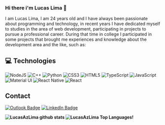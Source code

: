### Hi there i'm Lucas Lima 👋

I am Lucas Lima, I am 24 years old and I have always been passionate about programming and technology, in recent years I have dedicated myself to studies in the area of web development, participating in projects to pursue a professional career.
During that time in college I participated in some projects that brought me experiences and knowledge about the development area and the like, such as:

## 💻 Technologies
<div markdown="1" align="left" style="width:50%,padding:0% 15%"  >
<img alt="NodeJS" src="https://img.shields.io/badge/node.js%20-%2343853D.svg?&style=for-the-badge&logo=node.js&logoColor=white"/>
<img alt="C++" src="https://img.shields.io/badge/c++%20-%2300599C.svg?&style=for-the-badge&logo=c%2B%2B&ogoColor=white"/>
<img alt="Python" src="https://img.shields.io/badge/python%20-%2314354C.svg?&style=for-the-badge&logo=python&logoColor=white"/>
<img alt="CSS3" src="https://img.shields.io/badge/css3%20-%231572B6.svg?&style=for-the-badge&logo=css3&logoColor=white"/>
<img alt="HTML5" src="https://img.shields.io/badge/html5%20-%23E34F26.svg?&style=for-the-badge&logo=html5&logoColor=white"/>
<img alt="TypeScript" src="https://img.shields.io/badge/typescript%20-%23007ACC.svg?&style=for-the-badge&logo=typescript&logoColor=white"/>
<img alt="JavaScript" src="https://img.shields.io/badge/javascript%20-%23323330.svg?&style=for-the-badge&logo=javascript&logoColor=%23F7DF1E"/>
<img alt="Material UI" src="https://img.shields.io/badge/material%20ui%20-%230081CB.svg?&style=for-the-badge&logo=material-ui&logoColor=white"/>
<img alt="React Native" src="https://img.shields.io/badge/react_native%20-%2320232a.svg?&style=for-the-badge&logo=react&logoColor=%2361DAFB"/>
<img alt="React" src="https://img.shields.io/badge/react%20-%2320232a.svg?&style=for-the-badge&logo=react&logoColor=%2361DAFB"/>
</div>

## Contact
[![Outlook Badge](https://img.shields.io/badge/Outlook-0078D4?style=flat&logo=microsoft-outlook&logoColor=white&link=mailto:lucas.a.lima13@outlook.com)](mailto:lucas.a.lima13@outlook.com)
[![LinkedIn Badge](https://img.shields.io/badge/-Lucas%20Lima-blue?style=flat&logo=Linkedin&logoColor=white&link=https://www.linkedin.com/in/lucasazlima/)](https://www.linkedin.com/in/lucasazlima/)
<b/>

![LucasAzLima github stats](https://github-readme-stats.vercel.app/api?username=LucasAzLima&show_icons=true&theme=dark)
<b/>
![LucasAzLima Top Languages!](https://github-readme-stats.vercel.app/api/top-langs/?username=LucasAzLima&layout=compact&theme=dracula)
